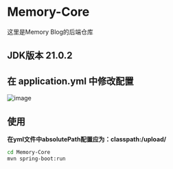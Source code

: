 # Memory-Core
这里是Memory Blog的后端仓库

## JDK版本 21.0.2

## 在 application.yml 中修改配置
![image](https://github.com/LinMoQC/Memory-Core/assets/59323207/bce5f48c-a9f8-40fb-a933-084e769e0fd9)

## 使用
**在yml文件中absolutePath配置应为：classpath:/upload/**
```bash
cd Memory-Core
mvn spring-boot:run
```
